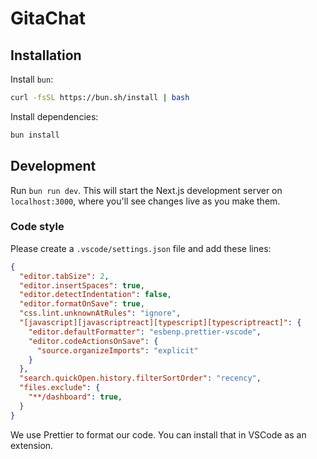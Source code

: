 # GitaChat

## Installation
Install `bun`:
```bash
curl -fsSL https://bun.sh/install | bash
```

Install dependencies:
```bash
bun install
```

## Development
Run `bun run dev`. This will start the Next.js development server on `localhost:3000`, where you'll see changes live as you make them.

### Code style
Please create a `.vscode/settings.json` file and add these lines:
```json
{
  "editor.tabSize": 2,
  "editor.insertSpaces": true,
  "editor.detectIndentation": false,
  "editor.formatOnSave": true,
  "css.lint.unknownAtRules": "ignore",
  "[javascript][javascriptreact][typescript][typescriptreact]": {
    "editor.defaultFormatter": "esbenp.prettier-vscode",
    "editor.codeActionsOnSave": {
      "source.organizeImports": "explicit"
    }
  },
  "search.quickOpen.history.filterSortOrder": "recency",
  "files.exclude": {
    "**/dashboard": true,
  }
}
```
We use Prettier to format our code. You can install that in VSCode as an extension.